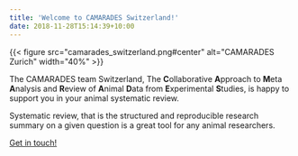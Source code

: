 ```yaml
---
title: 'Welcome to CAMARADES Switzerland!'
date: 2018-11-28T15:14:39+10:00
---
```


{{< figure src="camarades_switzerland.png#center" alt="CAMARADES Zurich" width="40%" >}}


The CAMARADES team Switzerland, The **C**ollaborative **A**pproach to **M**eta **A**nalysis and **R**eview of **A**nimal **D**ata from **E**xperimental **S**tudies, is happy to support you in your animal systematic review.

Systematic review, that is the structured and reproducible research summary on a given question is a great tool for any animal researchers.

[Get in touch!](mailto:benjamin.ineichen@uzh.ch?subject=CAMARADES:%20contact%20form)

